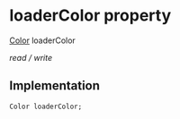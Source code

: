 


# loaderColor property






[Color](https://api.flutter.dev/flutter/dart-ui/Color-class.html) loaderColor
  
_read / write_






## Implementation

```dart
Color loaderColor;


```








